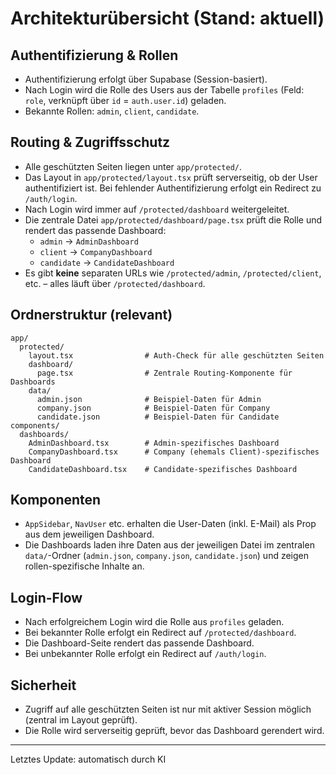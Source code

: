 # Architekturübersicht (Stand: aktuell)

## Authentifizierung & Rollen
- Authentifizierung erfolgt über Supabase (Session-basiert).
- Nach Login wird die Rolle des Users aus der Tabelle `profiles` (Feld: `role`, verknüpft über `id` = `auth.user.id`) geladen.
- Bekannte Rollen: `admin`, `client`, `candidate`.

## Routing & Zugriffsschutz
- Alle geschützten Seiten liegen unter `app/protected/`.
- Das Layout in `app/protected/layout.tsx` prüft serverseitig, ob der User authentifiziert ist. Bei fehlender Authentifizierung erfolgt ein Redirect zu `/auth/login`.
- Nach Login wird immer auf `/protected/dashboard` weitergeleitet.
- Die zentrale Datei `app/protected/dashboard/page.tsx` prüft die Rolle und rendert das passende Dashboard:
  - `admin` → `AdminDashboard`
  - `client` → `CompanyDashboard`
  - `candidate` → `CandidateDashboard`
- Es gibt **keine** separaten URLs wie `/protected/admin`, `/protected/client`, etc. – alles läuft über `/protected/dashboard`.

## Ordnerstruktur (relevant)
```
app/
  protected/
    layout.tsx                # Auth-Check für alle geschützten Seiten
    dashboard/
      page.tsx                # Zentrale Routing-Komponente für Dashboards
    data/
      admin.json              # Beispiel-Daten für Admin
      company.json            # Beispiel-Daten für Company
      candidate.json          # Beispiel-Daten für Candidate
components/
  dashboards/
    AdminDashboard.tsx        # Admin-spezifisches Dashboard
    CompanyDashboard.tsx      # Company (ehemals Client)-spezifisches Dashboard
    CandidateDashboard.tsx    # Candidate-spezifisches Dashboard
```

## Komponenten
- `AppSidebar`, `NavUser` etc. erhalten die User-Daten (inkl. E-Mail) als Prop aus dem jeweiligen Dashboard.
- Die Dashboards laden ihre Daten aus der jeweiligen Datei im zentralen `data/`-Ordner (`admin.json`, `company.json`, `candidate.json`) und zeigen rollen-spezifische Inhalte an.

## Login-Flow
- Nach erfolgreichem Login wird die Rolle aus `profiles` geladen.
- Bei bekannter Rolle erfolgt ein Redirect auf `/protected/dashboard`.
- Die Dashboard-Seite rendert das passende Dashboard.
- Bei unbekannter Rolle erfolgt ein Redirect auf `/auth/login`.

## Sicherheit
- Zugriff auf alle geschützten Seiten ist nur mit aktiver Session möglich (zentral im Layout geprüft).
- Die Rolle wird serverseitig geprüft, bevor das Dashboard gerendert wird.

---
Letztes Update: automatisch durch KI
